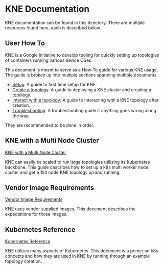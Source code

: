 # KNE Documentation

KNE documentation can be found in this directory. There are multiple resources
found here, each is described below.

## User How To

KNE is a Google initiative to develop tooling for quickly setting up topologies
of containers running various device OSes.

This document is meant to serve as a How-To guide for various KNE usage. The
guide is broken up into multiple sections spanning multiple documents.

* [Setup](setup.md): A guide to first time setup for KNE.
* [Create a topology](create_topology.md): A guide to deploying a KNE cluster
  and creating a topology.
* [Interact with a topology](interact_topology.md): A guide to interacting with
  a KNE topology after creation.
* [Troubleshooting](troubleshoot.md): A troubleshooting guide if anything goes
  wrong along the way.

They are recommended to be done in order.

## KNE with a Multi Node Cluster

[KNE with a Multi Node Cluster](multinode.md)

KNE can easily be scaled to run large topologies utilizing its Kubernetes
backbone. This guide describes how to set up a k8s multi worker node cluster
and get a 150 node KNE topology up and running.

## Vendor Image Requirements

[Vendor Image Requirements](vendor.md)

KNE uses vendor supplied images.  This document describes the expectations
for those images.

## Kubernetes Reference

[Kubernetes Reference](kubernetes_reference.md)

KNE utilizes many aspects of Kubernetes. This document is a primer on k8s
concepts and how they are used in KNE by running through an example topology
creation.
